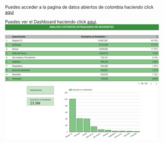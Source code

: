 Puedes acceder a la pagina de datos abiertos de colombia haciendo click [aqui](https://www.datos.gov.co/Comercio-Industria-y-Turismo/Visitantes-No-Residentes/bkar-zsub/about_data)

Puedes ver el Dashboard haciendo click [aqui](https://lookerstudio.google.com/u/0/reporting/2255acc3-d233-4857-ad62-23c0b9be8d03/page/NSd8D).
![Departamentos con mas visitantes extranjeros](Dashboard_Extranjeros_Visitantes.png)
